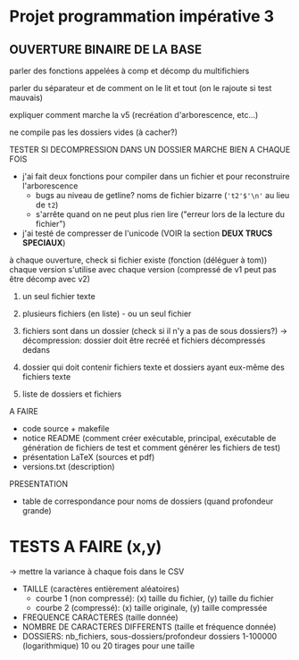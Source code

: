 # Projet programmation impérative 3
## OUVERTURE BINAIRE DE LA BASE

parler des fonctions appelées à comp et décomp du multifichiers

parler du séparateur et de comment on le lit et tout (on le rajoute si test mauvais)

expliquer comment marche la v5 (recréation d'arborescence, etc...)

ne compile pas les dossiers vides (à cacher?)

TESTER SI DECOMPRESSION DANS UN DOSSIER MARCHE BIEN A CHAQUE FOIS

- j'ai fait deux fonctions pour compiler dans un fichier et pour reconstruire l'arborescence
  - bugs au niveau de getline? noms de fichier bizarre (`'t2'$'\n'` au lieu de `t2`)
  - s'arrête quand on ne peut plus rien lire ("erreur lors de la lecture du fichier")
- j'ai testé de compresser de l'unicode (VOIR la section **DEUX TRUCS SPECIAUX**)

à chaque ouverture, check si fichier existe (fonction (déléguer à tom))
chaque version s'utilise avec chaque version (compressé de v1 peut pas être décomp avec v2)



1. un seul fichier texte

2. plusieurs fichiers (en liste) - ou un seul fichier

3. fichiers sont dans un dossier (check si il n'y a pas de sous dossiers?)
	-> décompression: dossier doit être recréé et fichiers décompressés dedans
	
4. dossier qui doit contenir fichiers texte et dossiers ayant eux-même des fichiers texte

5. liste de dossiers et fichiers






A FAIRE
- code source + makefile
- notice README (comment créer exécutable, principal, exécutable de génération de fichiers de test et comment générer les fichiers de test)
- présentation LaTeX (sources et pdf)
- versions.txt (description)

PRESENTATION
- table de correspondance pour noms de dossiers (quand profondeur grande)
# TESTS A FAIRE (x,y)
-> mettre la variance à chaque fois dans le CSV
- TAILLE (caractères entièrement aléatoires)
  - courbe 1 (non compressé): (x) taille du fichier, (y) taille du fichier
  - courbe 2 (compressé): (x) taille originale, (y) taille compressée
- FREQUENCE CARACTERES (taille donnée)
- NOMBRE DE CARACTERES DIFFERENTS (taille et fréquence donnée)
- DOSSIERS: nb_fichiers, sous-dossiers/profondeur dossiers
1-100000 (logarithmique)
10 ou 20 tirages pour une taille
